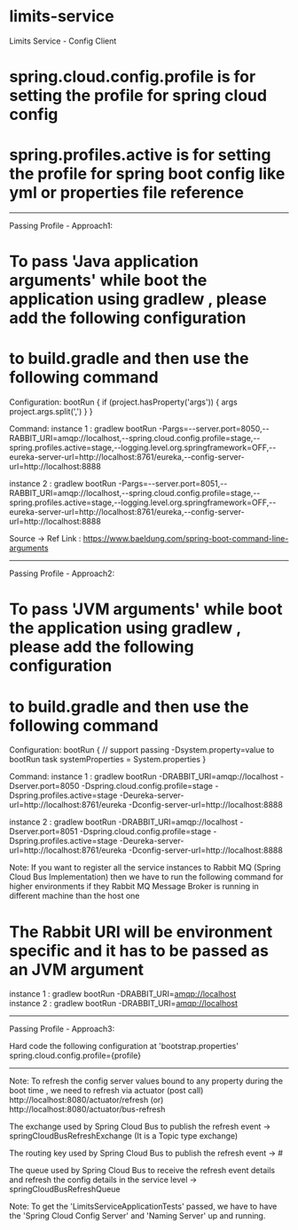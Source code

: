 # limits-service
Limits Service - Config Client

# spring.cloud.config.profile is for setting the profile for spring cloud config
# spring.profiles.active is for setting the profile for spring boot config like yml or properties file reference
-------------------------------------------------------------------------------------------------------------------------
Passing Profile - Approach1:

# To pass 'Java application arguments' while boot the application using gradlew , please add the following configuration
# to build.gradle and then use the following command
Configuration:
bootRun {
	if (project.hasProperty('args')) {
		args project.args.split(',')
	}
}

Command:
instance 1 : gradlew bootRun -Pargs=--server.port=8050,--RABBIT_URI=amqp://localhost,--spring.cloud.config.profile=stage,--spring.profiles.active=stage,--logging.level.org.springframework=OFF,--eureka-server-url=http://localhost:8761/eureka,--config-server-url=http://localhost:8888


instance 2 : gradlew bootRun  -Pargs=--server.port=8051,--RABBIT_URI=amqp://localhost,--spring.cloud.config.profile=stage,--spring.profiles.active=stage,--logging.level.org.springframework=OFF,--eureka-server-url=http://localhost:8761/eureka,--config-server-url=http://localhost:8888


Source -> Ref Link : https://www.baeldung.com/spring-boot-command-line-arguments

-------------------------------------------------------------------------------------------------------------------------

Passing Profile - Approach2:

# To pass 'JVM arguments' while boot the application using gradlew , please add the following configuration
# to build.gradle and then use the following command
Configuration:
bootRun {
	// support passing -Dsystem.property=value to bootRun task
	systemProperties = System.properties
}

Command:
instance 1 : gradlew bootRun -DRABBIT_URI=amqp://localhost -Dserver.port=8050 -Dspring.cloud.config.profile=stage -Dspring.profiles.active=stage -Deureka-server-url=http://localhost:8761/eureka -Dconfig-server-url=http://localhost:8888

instance 2 : gradlew bootRun -DRABBIT_URI=amqp://localhost -Dserver.port=8051 -Dspring.cloud.config.profile=stage -Dspring.profiles.active=stage -Deureka-server-url=http://localhost:8761/eureka -Dconfig-server-url=http://localhost:8888


Note:
If you want to register all the service instances to Rabbit MQ (Spring Cloud Bus Implementation) then
we have to run the following command for higher environments if they Rabbit MQ Message Broker is running in different machine than the host one
# The Rabbit URI will be environment specific and it has to be passed as an JVM argument
instance 1 : gradlew bootRun -DRABBIT_URI=<amqp://localhost>    
instance 2 : gradlew bootRun -DRABBIT_URI=<amqp://localhost> 

-------------------------------------------------------------------------------------------------------------------------
Passing Profile - Approach3:

Hard code the following configuration at 'bootstrap.properties'
spring.cloud.config.profile={profile} 

----------------------------------------------------------------------------------------------------------------

Note: To refresh the config server values bound to any property during the boot time , we need to refresh via actuator (post call) http://localhost:8080/actuator/refresh 
(or)
http://localhost:8080/actuator/bus-refresh 


The exchange used by Spring Cloud Bus to publish the refresh event -> springCloudBusRefreshExchange (It is a Topic type exchange)

The routing key used by Spring Cloud Bus to publish the refresh event -> #

The queue used by Spring Cloud Bus to receive the refresh event details and refresh the config details in the service level -> springCloudBusRefreshQueue



Note: To get the 'LimitsServiceApplicationTests' passed, we have to have the 'Spring Cloud Config Server' and 'Naming Server' up and running.